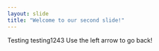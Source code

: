 ```yaml
---
layout: slide
title: "Welcome to our second slide!"
---
```

Testing testing1243
Use the left arrow to go back!
